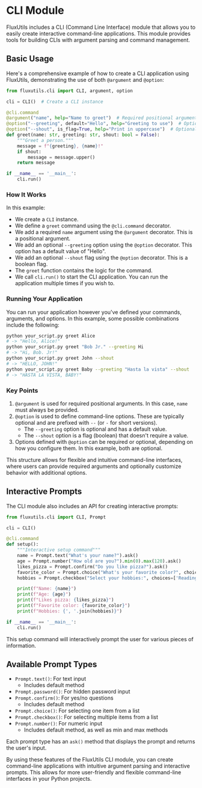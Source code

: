 # CLI Module

FluxUtils includes a CLI (Command Line Interface) module that allows you to easily create interactive command-line applications. This module provides tools for building CLIs with argument parsing and command management.

## Basic Usage

Here's a comprehensive example of how to create a CLI application using FluxUtils, demonstrating the use of both `@argument` and `@option`:

```python
from fluxutils.cli import CLI, argument, option

cli = CLI()  # Create a CLI instance

@cli.command
@argument("name", help="Name to greet")  # Required positional argument
@option("--greeting", default="Hello", help="Greeting to use")  # Optional option with default
@option("--shout", is_flag=True, help="Print in uppercase")  # Optional flag
def greet(name: str, greeting: str, shout: bool = False):
    """Greet a person."""
    message = f"{greeting}, {name}!"
    if shout:
        message = message.upper()
    return message

if __name__ == '__main__':
    cli.run()
```

### How It Works

In this example:

- We create a `CLI` instance.
- We define a `greet` command using the `@cli.command` decorator.
- We add a required `name` argument using the `@argument` decorator. This is a positional argument.
- We add an optional `--greeting` option using the `@option` decorator. This option has a default value of "Hello".
- We add an optional `--shout` flag using the `@option` decorator. This is a boolean flag.
- The `greet` function contains the logic for the command.
- We call `cli.run()` to start the CLI application. You can run the application multiple times if you wish to.

### Running Your Application

You can run your application however you've defined your commands, arguments, and options. In this example, some possible combinations include the following:

```zsh
python your_script.py greet Alice
# -> "Hello, Alice!"
python your_script.py greet "Bob Jr." --greeting Hi
# -> "Hi, Bob. Jr!"
python your_script.py greet John --shout
# -> "HELLO, JOHN!"
python your_script.py greet Baby --greeting "Hasta la vista" --shout
# -> "HASTA LA VISTA, BABY!"
```

### Key Points

1. `@argument` is used for required positional arguments. In this case, `name` must always be provided.
2. `@option` is used to define command-line options. These are typically optional and are prefixed with `--` (or `-` for short versions).
   - The `--greeting` option is optional and has a default value.
   - The `--shout` option is a flag (boolean) that doesn't require a value.
3. Options defined with `@option` can be required or optional, depending on how you configure them. In this example, both are optional.

This structure allows for flexible and intuitive command-line interfaces, where users can provide required arguments and optionally customize behavior with additional options.

## Interactive Prompts

The CLI module also includes an API for creating interactive prompts:

```python
from fluxutils.cli import CLI, Prompt

cli = CLI()

@cli.command
def setup():
    """Interactive setup command"""
    name = Prompt.text("What's your name?").ask()
    age = Prompt.number("How old are you?").min(0).max(120).ask()
    likes_pizza = Prompt.confirm("Do you like pizza?").ask()
    favorite_color = Prompt.choice("What's your favorite color?", choices=['Red', 'Green', 'Blue']).ask()
    hobbies = Prompt.checkbox("Select your hobbies:", choices=['Reading', 'Gaming', 'Sports', 'Cooking']).ask()

    print(f"Name: {name}")
    print(f"Age: {age}")
    print(f"Likes pizza: {likes_pizza}")
    print(f"Favorite color: {favorite_color}")
    print(f"Hobbies: {', '.join(hobbies)}")

if __name__ == '__main__':
    cli.run()
```

This setup command will interactively prompt the user for various pieces of information.

## Available Prompt Types

- `Prompt.text()`: For text input
  - Includes default method
- `Prompt.password()`: For hidden password input
- `Prompt.confirm()`: For yes/no questions
  - Includes default method
- `Prompt.choice()`: For selecting one item from a list
- `Prompt.checkbox()`: For selecting multiple items from a list
- `Prompt.number()`: For numeric input
  - Includes default method, as well as min and max methods

Each prompt type has an `ask()` method that displays the prompt and returns the user's input.

By using these features of the FluxUtils CLI module, you can create command-line applications with intuitive argument parsing and interactive prompts. This allows for more user-friendly and flexible command-line interfaces in your Python projects.

